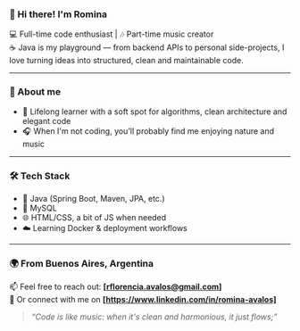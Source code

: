 ### 👋 Hi there! I'm Romina

💻 Full-time code enthusiast | 🎶 Part-time music creator  
☕ Java is my playground — from backend APIs to personal side-projects, I love turning ideas into structured, clean and maintainable code.

---

### 🚀 About me

- 🧠 Lifelong learner with a soft spot for algorithms, clean architecture and elegant code  
- 🎧 When I'm not coding, you'll probably find me enjoying nature and music

---
  
### 🛠 Tech Stack

- 💖 Java (Spring Boot, Maven, JPA, etc.)
- 🐬 MySQL
- 🌐 HTML/CSS, a bit of JS when needed
- ☁️ Learning Docker & deployment workflows

---

### 🌍 From Buenos Aires, Argentina
📫 Feel free to reach out: **[rflorencia.avalos@gmail.com]**  
🔗 Or connect with me on **[https://www.linkedin.com/in/romina-avalos]**


> *“Code is like music: when it's clean and harmonious, it just flows;”*

<!---
r0minaflorencia/r0minaflorencia is a ✨ special ✨ repository because its `README.md` (this file) appears on your GitHub profile.
You can click the Preview link to take a look at your changes.
--->
